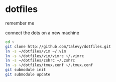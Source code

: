 dotfiles
========

remember me

connect the dots on a new machine
```bash
cd ~
git clone http://github.com/talevy/dotfiles.git
ln -s ~/dotfiles/vim ~/.vim
ln -s ~/dotfiles/vim/vimrc ~/.vimrc
ln -s ~/dotfiles/zshrc ~/.zshrc
ln -s ~/dotfiles/tmux.conf ~/.tmux.conf
git submodule init
git submodule update
```
